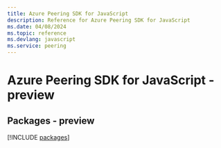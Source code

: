 ```yaml
---
title: Azure Peering SDK for JavaScript
description: Reference for Azure Peering SDK for JavaScript
ms.date: 04/08/2024
ms.topic: reference
ms.devlang: javascript
ms.service: peering
---
```

# Azure Peering SDK for JavaScript - preview
## Packages - preview
[!INCLUDE [packages](peering-index.md)]